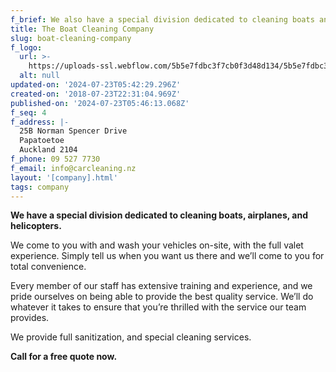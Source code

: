 ```yaml
---
f_brief: We also have a special division dedicated to cleaning boats and airplanes.
title: The Boat Cleaning Company
slug: boat-cleaning-company
f_logo:
  url: >-
    https://uploads-ssl.webflow.com/5b5e7fdbc3f7cb0f3d48d134/5b5e7fdbc3f7cb375748d3de_tbcc.png
  alt: null
updated-on: '2024-07-23T05:42:29.296Z'
created-on: '2018-07-23T22:31:04.969Z'
published-on: '2024-07-23T05:46:13.068Z'
f_seq: 4
f_address: |-
  25B Norman Spencer Drive
  Papatoetoe
  Auckland 2104
f_phone: 09 527 7730
f_email: info@carcleaning.nz
layout: '[company].html'
tags: company
---
```


**We have a special division dedicated to cleaning boats, airplanes, and helicopters.**

We come to you with and wash your vehicles on-site, with the full valet experience. Simply tell us when you want us there and we’ll come to you for total convenience.

Every member of our staff has extensive training and experience, and we pride ourselves on being able to provide the best quality service. We’ll do whatever it takes to ensure that you’re thrilled with the service our team provides.

We provide full sanitization, and special cleaning services.

**Call for a free quote now.**
